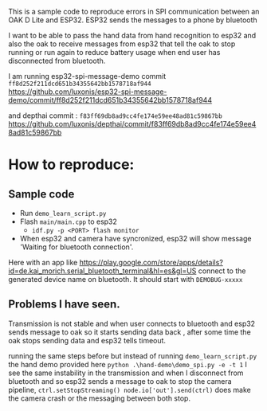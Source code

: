 This is a sample code to reproduce errors in SPI communication between an OAK D Lite and ESP32. ESP32 sends the messages to a phone by bluetooth

I want to be able to pass the hand data from hand recognition to esp32 and also the oak to receive messages from esp32 that tell the oak to stop running or run again to reduce battery usage when end user has disconnected from bluetooth.

I am running  esp32-spi-message-demo  commit `ff8d252f211dcd651b34355642bb1578718af944` 
https://github.com/luxonis/esp32-spi-message-demo/commit/ff8d252f211dcd651b34355642bb1578718af944

and depthai commit : `f83ff69db8ad9cc4fe174e59ee48ad81c59867bb` https://github.com/luxonis/depthai/commit/f83ff69db8ad9cc4fe174e59ee48ad81c59867bb
# How to reproduce:

## Sample code

- Run `demo_learn_script.py`
- Flash `main/main.cpp` to esp32
    -  `idf.py -p <PORT> flash monitor`
- When esp32 and camera have syncronized, esp32 will show message 'Waiting for bluetooth connection'.

Here with an app like https://play.google.com/store/apps/details?id=de.kai_morich.serial_bluetooth_terminal&hl=es&gl=US connect to the generated device name on bluetooth. It should start with `DEMOBUG-xxxxx`

## Problems I have seen.

Transmission is not stable and when user connects to bluetooth and esp32 sends message to oak so it starts sending data back , after some time the oak stops sending data and esp32 tells timeout.

running the same steps before but instead of running `demo_learn_script.py` the hand demo provided here
`python .\hand-demo\demo_spi.py -e -t 1` I see the same instability in the transmission and when I disconnect from bluetooth and so esp32 sends a message to oak to stop the camera pipeline, `ctrl.setStopStreaming()
            node.io['out'].send(ctrl)` does make the camera crash or the messaging between both stop.
